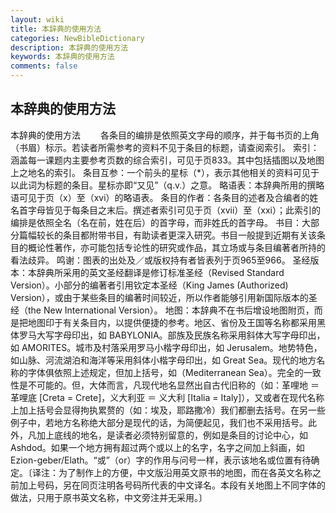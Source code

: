 ```yaml
---
layout: wiki
title: 本辞典的使用方法
categories: NewBibleDictionary
description: 本辞典的使用方法
keywords: 本辞典的使用方法
comments: false
---
```


## 本辞典的使用方法



本辞典的使用方法
　　各条目的编排是依照英文字母的顺序，并于每书页的上角（书眉）标示。若读者所需参考的资料不见于条目的标题，请查阅索引。
索引：涵盖每一课题内主要参考页数的综合索引，可见于页833。其中包括插图以及地图上之地名的索引。
条目互参：一个前头的星标（*），表示其他相关的资料可见于以此词为标题的条目。星标亦即“又见”（q.v.）之意。
略语表：本辞典所用的撰略语可见于页（x）至（xvi）的略语表。
条目的作者：各条目的述者及合编者的姓名首字母皆见于每条目之末后。撰述者索引可见于页（xvii）至（xxi）；此索引的编排是依照全名（名在前，姓在后）的首字母，而非姓氏的首字母。
书目：大部分篇幅较长的条目都附带书目，有助读者更深入研究。书目一般提到近期有关该条目的概论性著作，亦可能包括专论性的研究或作品，其立场或与条目编著者所持的看法歧异。
鸣谢：图表的出处及／或版权持有者皆表列于页965至966。
圣经版本：本辞典所采用的英文圣经翻译是修订标准圣经（Revised Standard Version）。小部分的编著者引用钦定本圣经（King James (Authorized) Version），或由于某些条目的编著时间较近，所以作者能够引用新国际版本的圣经（the New International Version）。
地图：本辞典不在书后增设地图附页，而是把地图印于有关条目内，以提供便捷的参考。地区、省份及王国等名称都采用黑体罗马大写字母印出，如 BABYLONIA。部族及民族名称采用斜体大写字母印出，如 AMORITES。城市及村落采用罗马小楷字母印出，如 Jerusalem。地势特色，如山脉、河流湖泊和海洋等采用斜体小楷字母印出，如 Great Sea。现代的地方名称的字体俱依照上述规定，但加上括号，如（Mediterranean Sea）。完全的一致性是不可能的。但，大体而言，凡现代地名显然出自古代旧称的（如：革哩地 ＝ 革哩底 [Creta = Crete]，义大利亚 ＝ 义大利 [Italia = Italy]），又或者在现代名称上加上括号会显得拘执累赘的（如：埃及，耶路撒冷）我们都删去括号。在另一些例子中，若地方名称绝大部分是现代的话，为简便起见，我们也不采用括号。此外，凡加上底线的地名，是读者必须特别留意的，例如是条目的讨论中心，如 Ashdod。如果一个地方拥有超过两个或以上的名字，名字之间加上斜画，如 Ezion-geber/Elath。“或”（or）字的作用与问号一样，表示该地名或位置有待确定。〔译注：为了制作上的方便，中文版沿用英文原书的地图，而在各英文名称之前加上号码，另在同页注明各号码所代表的中文译名。本段有关地图上不同字体的做法，只用于原书英文名称，中文旁注并无采用。〕


